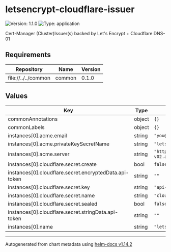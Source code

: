 # letsencrypt-cloudflare-issuer

![Version: 1.1.0](https://img.shields.io/badge/Version-1.1.0-informational?style=flat-square) ![Type: application](https://img.shields.io/badge/Type-application-informational?style=flat-square)

Cert-Manager (Cluster)Issuer(s) backed by Let's Encrypt + Cloudflare DNS-01

## Requirements

| Repository | Name | Version |
|------------|------|---------|
| file://../../common | common | 0.1.0 |

## Values

| Key | Type | Default | Description |
|-----|------|---------|-------------|
| commonAnnotations | object | `{}` |  |
| commonLabels | object | `{}` |  |
| instances[0].acme.email | string | `"you@example.com"` |  |
| instances[0].acme.privateKeySecretName | string | `"letsencrypt-prod-key"` |  |
| instances[0].acme.server | string | `"https://acme-v02.api.letsencrypt.org/directory"` |  |
| instances[0].cloudflare.secret.create | bool | `false` |  |
| instances[0].cloudflare.secret.encryptedData.api-token | string | `""` |  |
| instances[0].cloudflare.secret.key | string | `"api-token"` |  |
| instances[0].cloudflare.secret.name | string | `"cloudflare-api-token-secret"` |  |
| instances[0].cloudflare.secret.sealed | bool | `false` |  |
| instances[0].cloudflare.secret.stringData.api-token | string | `""` |  |
| instances[0].name | string | `"letsencrypt-prod"` |  |

----------------------------------------------
Autogenerated from chart metadata using [helm-docs v1.14.2](https://github.com/norwoodj/helm-docs/releases/v1.14.2)
